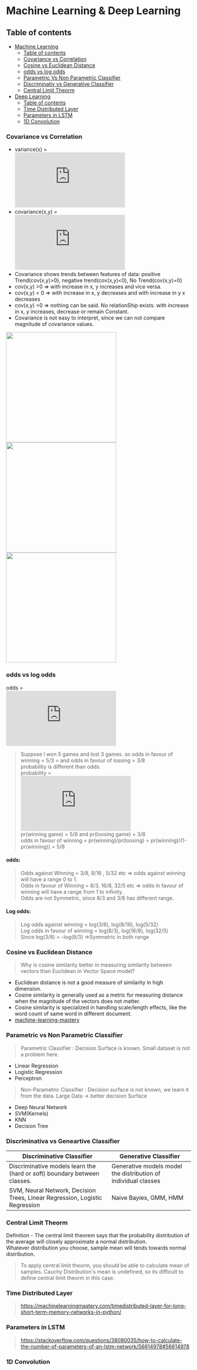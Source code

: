 # Machine Learning & Deep Learning

## Table of contents

* [Machine Learning](#machine-learning)
   * [Table of contents](#table-of-contents)
   * [Covariance vs Correlation](#covariance-and-correlation)
   * [Cosine vs Euclidean Distance](#cosine-vs-euclidean-distance)
   * [odds vs log odds](#odds-vs-log-odds)
   * [Parametric Vs Non Parametric Classifier](#parametric-vs-non-parametric-classifier)
   * [Discriminativ vs Generative Classifier](#discriminative-vs-generative-classifier)
   * [Central Limit Theorm](#central-limit-theorm)
* [Deep Learning](#deep-learning)
  * [Table of contents](#table-of-contents)
  * [Time Distributed Layer](#time-distributed-layer)
  * [Parameters in  LSTM](#parameters-in-lstm)
  * [1D Convolution](#conv-1-D)
  
###  Covariance vs Correlation
- variance(x) =  
![varinace](https://latex.codecogs.com/gif.latex?%5Csum_%7Bi%3D0%7D%5E%7Bn%7D%5Cfrac%7B%28x-%5Cbar%7Bx%7D%29%5E2%7D%7Bn-1%7D)
- covariance(x,y) =  
![covariance](https://latex.codecogs.com/gif.latex?%5Csum_%7Bi%3D0%7D%5E%7Bn%7D%5Cfrac%7B%28x-%5Cbar%7Bx%7D%29%28y-%5Cbar%7By%7D%29%7D%7Bn-1%7D)
- Covariance shows trends between features of data: positive Trend(cov(x,y)>0), negative trend(cov(x,y)<0), No Trend(cov(x,y)=0)
- cov(x,y) >0 => with increase in x, y increases and vice versa. 
- cov(x,y) < 0 => with increase in x, y decreases and with increase in y x decreases
- cov(x,y) =0 => nothing can be said. No relationShip exists. with increase in x, y increases, decrease or remain Constant.
- Covariance is not easy to interpret, since we can not compare magnitude of covariance values.     
<p float="left">
  <img src="https://github.com/rahul0697/Question-Answers/blob/master/covarinace.jpeg" width="300"/> 
  <img src="https://github.com/rahul0697/Question-Answers/blob/master/Correlation1.jpeg" width="300"/>
  <img src="https://github.com/rahul0697/Question-Answers/blob/master/correlation2.jpeg" width="300"/>
</p>

### odds vs log odds
odds =  
![odds](https://latex.codecogs.com/gif.latex?%5Cfrac%7B%5Ctextrm%7Bthe%20ratio%20of%20something%20happening%28i.e%20%7B%5Ccolor%7BGreen%7D%20Winning%20game%7D%29%7D%7D%20%7B%5Ctextrm%7B%7Bthe%20ratio%20of%20something%20not%20happening%28i.e%20%7B%5Ccolor%7BRed%7D%20Not%7D%20%7B%5Ccolor%7BGreen%7D%20Winning%20Game%7D%29%7D%7D%7D)  
> Suppose I won 5 games and lost 3 games. so odds in favour of winning = 5/3 = and odds in favour of lossing = 3/8  
> probability is different than odds.     
probability =   
![probability](https://latex.codecogs.com/gif.latex?%5Cfrac%7B%5Ctextrm%7Bthe%20ratio%20of%20something%20happening%28i.e%20%7B%5Ccolor%7BGreen%7D%20Winning%20game%7D%29%7D%7D%20%7B%5Ctextrm%7B%7Bthe%20ratio%20of%20something%20not%20happening%28i.e%20%7B%5Ccolor%7BRed%7D%20Loosing%7D%20&plus;%20%7B%5Ccolor%7BGreen%7D%20winning%20Game%7D%29%7D%7D%7D)      
> pr(winning game) = 5/8 and pr(loosing game) = 3/8    
> odds in favour of winning = pr(winning)/pr(loosing) = pr(winning)/(1-pr(winning)) = 5/8    
#### odds:  
>Odds against Winning = 3/8, 8/16 , 5/32 etc => odds against winning will have a range 0 to 1.   
>Odds in favour of Winning = 8/3, 16/8, 32/5 etc => odds in favour of winning will have a range from 1 to infinity.   
>Odds are not Symmetric, since 8/3 and 3/8 has different range. 
#### Log odds:
> Log odds against winning = log(3/8), log(8/16), log(5/32)   
> Log odds in favour of winning  = log(8/3), log(16/8), log(32/5)  
>Since log(3/8) = -log(8/3) =>Symmetric in both range  

### Cosine vs Euclidean Distance 
> Why is cosine similarity better in measuring similarity between vectors than Euclidean in Vector Space model? 
 - Euclidean distance is not a good measure of similarity in high dimension. 
 - Cosine similarity is generally used as a metric for measuring distance when the magnitude of the vectors does not matter. 
 - Cosine similarity is specialized in handling scale/length effects, like the word count of  same word in different document. 
 - [machine-learning-mastery](https://machinelearningmastery.com/parametric-and-nonparametric-machine-learning-algorithms/)
### Parametric vs Non Parametric Classifier
> Parametric Classifier : Decision Surface is known. Small dataset is not a problem here.
 - Linear Regression
 - Logistic Regression 
 - Perceptron  
> Non-Parametric Classifier : Decision surface is not known, we learn it from the data. Large Data -> better decision Surface  
- Deep Neural Network  
- SVM(Kernels)  
- KNN  
- Decision Tree

### Discriminativa vs Geneartive Classifier
| Discriminative Classifier  | Generative Classifier |
| ------------- | ------------- |
|  Discriminative models learn the (hard or soft) boundary between classes. | Generative models model the distribution of individual classes |
| SVM, Neural Network, Decision Trees, Linear Regression, Logistic Regression | Naive Bayies, GMM, HMM  |

### Central Limit Theorm
Definition - The central limit theorem says that the probability distribution of the average will closely approximate a normal distribution.  
Whatever distribution you choose, sample mean will tends towards normal distribution.
>To apply central limit theorm, you should be able to calculate mean of samples.
>Cauchy Distribution's mean is undefined, so its difficult to define central limit theorm in this case.

### Time Distributed Layer
> https://machinelearningmastery.com/timedistributed-layer-for-long-short-term-memory-networks-in-python/

### Parameters in  LSTM
> https://stackoverflow.com/questions/38080035/how-to-calculate-the-number-of-parameters-of-an-lstm-network/56614978#56614978
### 1D Convolution

